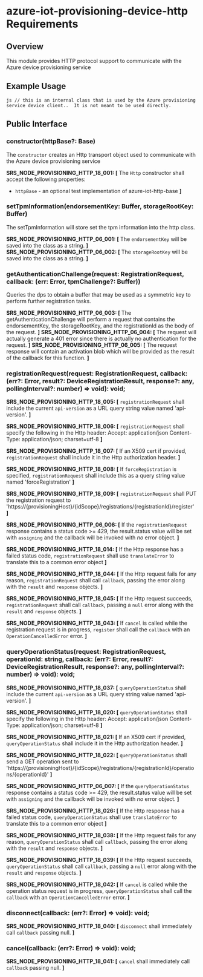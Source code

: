 # azure-iot-provisioning-device-http Requirements

## Overview
This module provides HTTP protocol support to communicate with the Azure device provisioning service

## Example Usage
``js
  // this is an internal class that is used by the Azure provisioning service device client..  It is not meant to be used directly.
``

## Public Interface

### constructor(httpBase?: Base)
The `constructor` creates an Http transport object used to communicate with the Azure device provisioning service

**SRS_NODE_PROVISIONING_HTTP_18_001: [** The `Http` constructor shall accept the following properties:
  - `httpBase` - an optional test implementation of azure-iot-http-base **]**

### setTpmInformation(endorsementKey: Buffer, storageRootKey: Buffer)
The setTpmInformation will store set the tpm information into the  http class.

**SRS_NODE_PROVISIONING_HTTP_06_001: [** The `endorsementKey` will be saved into the class as a string. **]**
**SRS_NODE_PROVISIONING_HTTP_06_002: [** The `storageRootKey` will be saved into the class as a string. **]**

### getAuthenticationChallenge(request: RegistrationRequest, callback: (err: Error, tpmChallenge?: Buffer))
Queries the dps to obtain a buffer that may be used as a symmetric key to perform further registration tasks.

**SRS_NODE_PROVISIONING_HTTP_06_003: [** The getAuthenticationChallenge will perform a request that contains the endorsementKey, the storageRootKey, and the registrationId as the body of the request. **]**
**SRS_NODE_PROVISIONING_HTTP_06_004: [** The request will actually generate a 401 error since there is actually no authentication for the request. **]**
**SRS_NODE_PROVISIONING_HTTP_06_005: [** The request response will contain an activation blob which will be provided as the result of the callback for this function. **]**

### registrationRequest(request: RegistrationRequest, callback: (err?: Error, result?: DeviceRegistrationResult, response?: any, pollingInterval?: number) => void): void;

**SRS_NODE_PROVISIONING_HTTP_18_005: [** `registrationRequest` shall include the current `api-version` as a URL query string value named 'api-version'. **]**

**SRS_NODE_PROVISIONING_HTTP_18_006: [** `registrationRequest` shall specify the following in the Http header:
  Accept: application/json
  Content-Type: application/json; charset=utf-8 **]**

**SRS_NODE_PROVISIONING_HTTP_18_007: [** If an X509 cert if provided, `registrationRequest` shall include it in the Http authorization header. **]**

**SRS_NODE_PROVISIONING_HTTP_18_008: [** If `forceRegistration` is specified, `registrationRequest` shall include this as a query string value named 'forceRegistration' **]**

**SRS_NODE_PROVISIONING_HTTP_18_009: [** `registrationRequest` shall PUT the registration request to 'https://{provisioningHost}/{idScope}/registrations/{registrationId}/register' **]**

**SRS_NODE_PROVISIONING_HTTP_06_006: [** If the `registrationRequest` response contains a status code >= 429, the result.status value will be set with `assigning` and the callback will be invoked with *no* error object. **]**

**SRS_NODE_PROVISIONING_HTTP_18_014: [** If the Http response has a failed status code, `registrationRequest` shall use `translateError` to translate this to a common error object **]**

**SRS_NODE_PROVISIONING_HTTP_18_044: [** If the Http request fails for any reason, `registrationRequest` shall call `callback`, passing the error along with the `result` and `response` objects. **]**

**SRS_NODE_PROVISIONING_HTTP_18_045: [** If the Http request succeeds, `registrationRequest` shall call `callback`, passing a `null` error along with the `result` and `response` objects. **]**

**SRS_NODE_PROVISIONING_HTTP_18_043: [** If `cancel` is called while the registration request is in progress, `register` shall call the `callback` with an `OperationCancelledError` error. **]**

### queryOperationStatus(request: RegistrationRequest, operationId: string, callback: (err?: Error, result?: DeviceRegistrationResult, response?: any, pollingInterval?: number) => void): void;

**SRS_NODE_PROVISIONING_HTTP_18_037: [** `queryOperationStatus` shall include the current `api-version` as a URL query string value named 'api-version'. **]**

**SRS_NODE_PROVISIONING_HTTP_18_020: [** `queryOperationStatus` shall specify the following in the Http header:
  Accept: application/json
  Content-Type: application/json; charset=utf-8 **]**

**SRS_NODE_PROVISIONING_HTTP_18_021: [** If an X509 cert if provided, `queryOperationStatus` shall include it in the Http authorization header. **]**

**SRS_NODE_PROVISIONING_HTTP_18_022: [** `queryOperationStatus` shall send a GET operation sent to 'https://{provisioningHost}/{idScope}/registrations/{registrationId}/operations/{operationId}' **]**

 **SRS_NODE_PROVISIONING_HTTP_06_007: [** If the `queryOperationStatus` response contains a status code >= 429, the result.status value will be set with `assigning` and the callback will be invoked with *no* error object. **]**

**SRS_NODE_PROVISIONING_HTTP_18_026: [** If the Http response has a failed status code, `queryOperationStatus` shall use `translateError` to translate this to a common error object **]**

**SRS_NODE_PROVISIONING_HTTP_18_038: [** If the Http request fails for any reason, `queryOperationStatus` shall call `callback`, passing the error along with the `result` and `response` objects. **]**

**SRS_NODE_PROVISIONING_HTTP_18_039: [** If the Http request succeeds, `queryOperationStatus` shall call `callback`, passing a `null` error along with the `result` and `response` objects. **]**

**SRS_NODE_PROVISIONING_HTTP_18_042: [** If `cancel` is called while the operation status request is in progress, `queryOperationStatus` shall call the `callback` with an `OperationCancelledError` error. **]**


### disconnect(callback: (err?: Error) => void): void;

**SRS_NODE_PROVISIONING_HTTP_18_040: [** `disconnect` shall immediately call `callback` passing null. **]**


### cancel(callback: (err?: Error) => void): void;

**SRS_NODE_PROVISIONING_HTTP_18_041: [** `cancel` shall immediately call `callback` passing null. **]**



